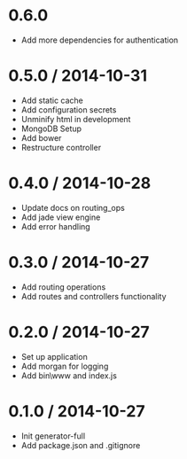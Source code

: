 # 0.6.0

- Add more dependencies for authentication

# 0.5.0 / 2014-10-31

- Add static cache
- Add configuration secrets
- Unminify html in development
- MongoDB Setup
- Add bower
- Restructure controller

# 0.4.0 / 2014-10-28

- Update docs on routing_ops
- Add jade view engine
- Add error handling

# 0.3.0 / 2014-10-27

- Add routing operations
- Add routes and controllers functionality

# 0.2.0 / 2014-10-27

- Set up application
- Add morgan for logging
- Add bin\www and index.js

# 0.1.0 / 2014-10-27

- Init generator-full
- Add package.json and .gitignore
